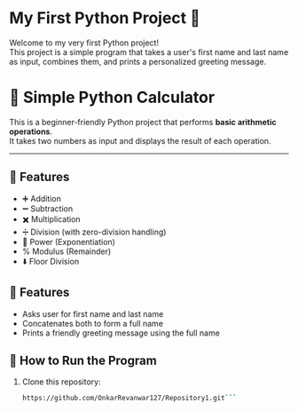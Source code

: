 # My First Python Project 🎉
Welcome to my very first Python project!  
This project is a simple program that takes a user's first name and last name as input, combines them, and prints a personalized greeting message.

# 🧮 Simple Python Calculator

This is a beginner-friendly Python project that performs **basic arithmetic operations**.  
It takes two numbers as input and displays the result of each operation.

---

## 🚀 Features

- ➕ Addition  
- ➖ Subtraction  
- ✖️ Multiplication  
- ➗ Division (with zero-division handling)  
- 🔼 Power (Exponentiation)  
- % Modulus (Remainder)  
- ⬇️ Floor Division  


## 📌 Features
- Asks user for first name and last name
- Concatenates both to form a full name
- Prints a friendly greeting message using the full name

## 🚀 How to Run the Program
1. Clone this repository:
   ```bash
   https://github.com/OnkarRevanwar127/Repository1.git```
  
